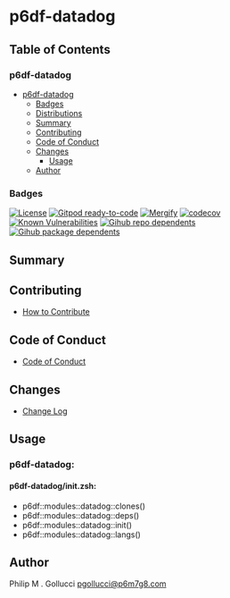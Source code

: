 # p6df-datadog

## Table of Contents


### p6df-datadog
- [p6df-datadog](#p6df-datadog)
  - [Badges](#badges)
  - [Distributions](#distributions)
  - [Summary](#summary)
  - [Contributing](#contributing)
  - [Code of Conduct](#code-of-conduct)
  - [Changes](#changes)
    - [Usage](#usage)
  - [Author](#author)

### Badges

[![License](https://img.shields.io/badge/License-Apache%202.0-yellowgreen.svg)](https://opensource.org/licenses/Apache-2.0)
[![Gitpod ready-to-code](https://img.shields.io/badge/Gitpod-ready--to--code-blue?logo=gitpod)](https://gitpod.io/#https://github.com/p6m7g8/p6df-datadog)
[![Mergify](https://img.shields.io/endpoint.svg?url=https://gh.mergify.io/badges/p6m7g8/p6df-datadog/&style=flat)](https://mergify.io)
[![codecov](https://codecov.io/gh/p6m7g8/p6df-datadog/branch/master/graph/badge.svg?token=14Yj1fZbew)](https://codecov.io/gh/p6m7g8/p6df-datadog)
[![Known Vulnerabilities](https://snyk.io/test/github/p6m7g8/p6df-datadog/badge.svg?targetFile=package.json)](https://snyk.io/test/github/p6m7g8/p6df-datadog?targetFile=package.json)
[![Gihub repo dependents](https://badgen.net/github/dependents-repo/p6m7g8/p6df-datadog)](https://github.com/p6m7g8/p6df-datadog/network/dependents?dependent_type=REPOSITORY)
[![Gihub package dependents](https://badgen.net/github/dependents-pkg/p6m7g8/p6df-datadog)](https://github.com/p6m7g8/p6df-datadog/network/dependents?dependent_type=PACKAGE)

## Summary

## Contributing

- [How to Contribute](CONTRIBUTING.md)

## Code of Conduct

- [Code of Conduct](https://github.com/p6m7g8/.github/blob/master/CODE_OF_CONDUCT.md)

## Changes

- [Change Log](CHANGELOG.md)

## Usage

### p6df-datadog:

#### p6df-datadog/init.zsh:

- p6df::modules::datadog::clones()
- p6df::modules::datadog::deps()
- p6df::modules::datadog::init()
- p6df::modules::datadog::langs()



## Author

Philip M . Gollucci <pgollucci@p6m7g8.com>
